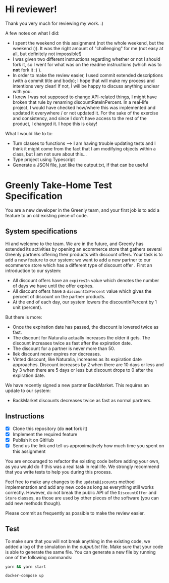 # Hi reviewer!

Thank you very much for reviewing my work. :)

A few notes on what I did:
- I spent the weekend on this assignment (not the whole weekend, but the weekend :)). It was the right amount of "challenging" for me (not easy at all, but definitely not impossible!)
- I was given two different instructions regarding whether or not I should fork it, so I went for what was on the readme instructions (which was to **not** fork it :) ).
- In order to make the review easier, I used commit extended descriptions (with a commit title and body); I hope that will make my process and intentions very clear! If not, I will be happy to discuss anything unclear with you.
- I knew I was not supposed to change API-related things, I might have broken that rule by renaming discountRateInPercent. In a real-life project, I would have checked how/where this was implemented and updated it everywhere / or not updated it. For the sake of the exercise and consistency, and since I don't have access to the rest of the product, I changed it. I hope this is okay!

What I would like to to:
- Turn classes to functions --> I am having trouble updating tests and I think it might come from the fact that I am modifying objects within a class, but I am not sure about this...
- Type project using Typescript
- Generate a JSON file, just like the output.txt, if that can be useful

# Greenly Take-Home Test Specification

You are a new developer in the Greenly team, and your first job is to add a feature to an old existing piece of code.

## System specifications

Hi and welcome to the team. We are in the future, and Greenly has extended its activities by opening an ecommerce store that gathers several Greenly partners offering their products with discount offers. Your task is to add a new feature to our system: we want to add a new partner to our ecommerce store which has a different type of discount offer . First an introduction to our system:

- All discount offers have an `expiresIn` value which denotes the number of days we have until the offer expires.
- All discount offers have a `discountInPercent` value which gives the percent of discount on the partner products.
- At the end of each day, our system lowers the discountInPercent by 1 unit (percent).

But there is more:

- Once the expiration date has passed, the discount is lowered twice as fast.
- The discount for Naturalia actually increases the older it gets. The discount increases twice as fast after the expiration date.
- The discount for a partner is never more than 50.
- Ilek discount never expires nor decreases.
- Vinted discount, like Naturalia, increases as its expiration date approaches. Discount increases by 2 when there are 10 days or less and by 3 when there are 5 days or less but discount drops to 0 after the expiration date.

We have recently signed a new partner BackMarket. This requires an update to our system:

- BackMarket discounts decreases twice as fast as normal partners.

## Instructions

- [x] Clone this repository (do **not** fork it)
- [x] Implement the required feature
- [x] Publish it on GitHub
- [x] Send us the link and tell us approximatively how much time you spent on this assignment

You are encouraged to refactor the existing code before adding your own, as you would do if this was a real task in real life. We strongly recommend that you write tests to help you during this process.

Feel free to make any changes to the `updateDiscounts` method implementation and add any new code as long as everything still works correctly. However, do not break the public API of the `DiscountOffer` and `Store` classes, as those are used by other pieces of the software (you can add new methods though).

Please commit as frequently as possible to make the review easier.

## Test

To make sure that you will not break anything in the existing code, we added a log of the simulation in the _output.txt_ file. Make sure that your code is able to generate the same file. You can generate a new file by running one of the following commands:

```sh
yarn && yarn start
```

```sh
docker-compose up
```
